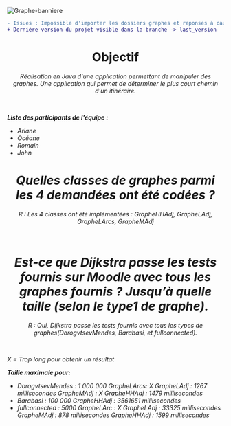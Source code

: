 ![Graphe-banniere](https://user-images.githubusercontent.com/112662431/227766722-1fdd8c12-1962-41f1-9612-b8f01848e8a6.png)
```diff
- Issues : Impossible d'importer les dossiers graphes et reponses à cause de leurs trop grandes tailles
+ Dernière version du projet visible dans la branche -> last_version
```
<h1 align="center">Objectif</h1>
<p align="center"><i>Réalisation en Java d'une application permettant de manipuler des graphes. Une application qui permet de déterminer le plus court chemin d'un itinéraire.<i></p><br>

       

          
**Liste des participants de l'équipe :**
- Ariane
- Océane
- Romain
- John                               
<h1 align="center">Quelles classes de graphes parmi les 4 demandées ont été codées ?</h1>  
<p align="center"><i>R : Les 4 classes ont été implémentées : GrapheHHAdj, GrapheLAdj, GrapheLArcs, GrapheMAdj<i></p><br>
          
<h1 align="center">Est-ce que Dijkstra passe les tests fournis sur Moodle avec tous les graphes fournis ? Jusqu’à quelle taille (selon le type1 de graphe).</h1>
     <p align="center"><i>R : Oui, Dijkstra passe les tests fournis avec tous les types de graphes(DorogvtsevMendes, Barabasi, et fullconnected).<i></p><br>

X = Trop long pour obtenir un résultat

**Taille maximale pour:**
- DorogvtsevMendes : 1 000 000
          GrapheLArcs: X
          GrapheLAdj : 1267 millisecondes
          GrapheMAdj : X
          GrapheHHAdj : 1479 millisecondes
- Barabasi : 100 000
          GrapheHHAdj : 3561651 millisecondes
- fullconnected : 5000
          GrapheLArc : X
          GrapheLAdj : 33325 millisecondes
          GrapheMAdj : 878 millisecondes GrapheHHAdj : 1599 millisecondes

